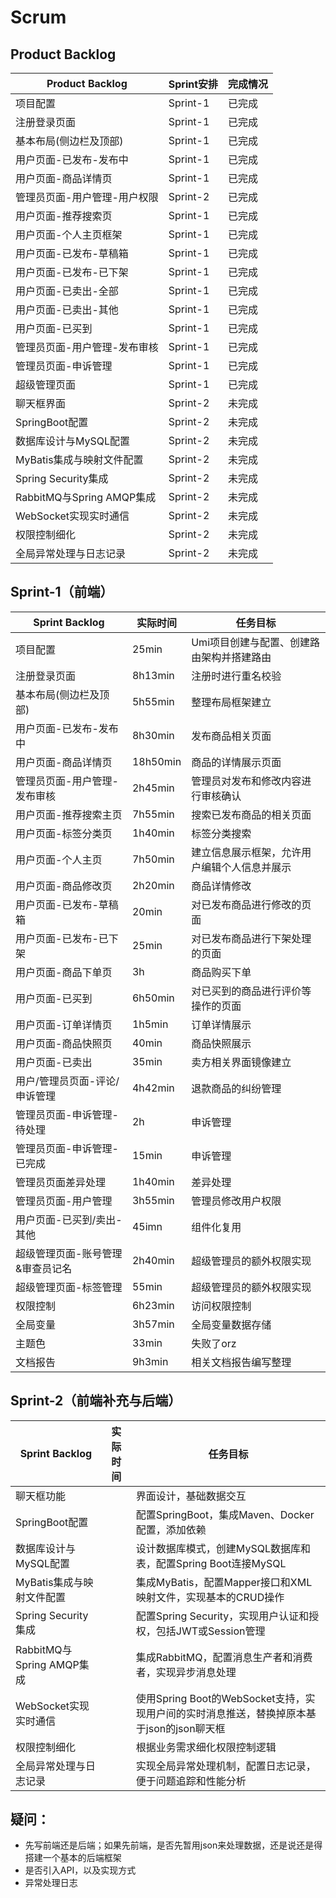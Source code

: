 # Scrum

## Product Backlog

| Product Backlog | Sprint安排 | 完成情况 |
|------|--------|--------|
| 项目配置 | Sprint-1 | 已完成 |
| 注册登录页面 | Sprint-1 | 已完成 |
| 基本布局(侧边栏及顶部) | Sprint-1 | 已完成 |
| 用户页面-已发布-发布中 | Sprint-1 | 已完成 |
| 用户页面-商品详情页 | Sprint-1 | 已完成 |
| 管理员页面-用户管理-用户权限 | Sprint-2 | 已完成 |
| 用户页面-推荐搜索页 | Sprint-1 | 已完成 |
| 用户页面-个人主页框架 | Sprint-1 | 已完成 |
| 用户页面-已发布-草稿箱 | Sprint-1 | 已完成 |
| 用户页面-已发布-已下架 | Sprint-1 | 已完成 |
| 用户页面-已卖出-全部 | Sprint-1 | 已完成 |
| 用户页面-已卖出-其他 | Sprint-1 | 已完成 |
| 用户页面-已买到 | Sprint-1 | 已完成 |
| 管理员页面-用户管理-发布审核 | Sprint-1 | 已完成 |
| 管理员页面-申诉管理 | Sprint-1 | 已完成 |
| 超级管理页面 | Sprint-1 | 已完成 |
| 聊天框界面 | Sprint-2 | 未完成 |
| SpringBoot配置 | Sprint-2 | 未完成 |
| 数据库设计与MySQL配置 | Sprint-2 | 未完成 |
| MyBatis集成与映射文件配置 | Sprint-2 | 未完成 |
| Spring Security集成 | Sprint-2 | 未完成 |
| RabbitMQ与Spring AMQP集成 | Sprint-2 | 未完成 |
| WebSocket实现实时通信 | Sprint-2 | 未完成 |
| 权限控制细化 | Sprint-2 | 未完成 |
| 全局异常处理与日志记录 | Sprint-2 | 未完成 |

## Sprint-1（前端）
| Sprint Backlog | 实际时间 | 任务目标 |
|------|----------|-----------------------------------------------------|
| 项目配置 | 25min | Umi项目创建与配置、创建路由架构并搭建路由 |
| 注册登录页面 | 8h13min | 注册时进行重名校验 |
| 基本布局(侧边栏及顶部) | 5h55min | 整理布局框架建立 |
| 用户页面-已发布-发布中 | 8h30min | 发布商品相关页面 |
| 用户页面-商品详情页 | 18h50min | 商品的详情展示页面 |
| 管理员页面-用户管理-发布审核 | 2h45min | 管理员对发布和修改内容进行审核确认 |
| 用户页面-推荐搜索主页 | 7h55min | 搜索已发布商品的相关页面 |
| 用户页面-标签分类页 | 1h40min | 标签分类搜索 |
| 用户页面-个人主页 | 7h50min | 建立信息展示框架，允许用户编辑个人信息并展示 |
| 用户页面-商品修改页 | 2h20min | 商品详情修改 |
| 用户页面-已发布-草稿箱 | 20min | 对已发布商品进行修改的页面 |
| 用户页面-已发布-已下架 | 25min | 对已发布商品进行下架处理的页面 |
| 用户页面-商品下单页 | 3h | 商品购买下单 |
| 用户页面-已买到 | 6h50min | 对已买到的商品进行评价等操作的页面 |
| 用户页面-订单详情页 | 1h5min | 订单详情展示 |
| 用户页面-商品快照页 | 40min | 商品快照展示 |
| 用户页面-已卖出 | 35min | 卖方相关界面镜像建立 |
| 用户/管理员页面-评论/申诉管理 | 4h42min | 退款商品的纠纷管理 |
| 管理员页面-申诉管理-待处理 | 2h | 申诉管理 |
| 管理员页面-申诉管理-已完成 | 15min | 申诉管理 |
| 管理员页面差异处理 | 1h40min | 差异处理 |
| 管理员页面-用户管理 | 3h55min | 管理员修改用户权限 |
| 用户页面-已买到/卖出-其他 | 45imn | 组件化复用 |
| 超级管理页面-账号管理&审查员记名 | 2h40min | 超级管理员的额外权限实现 |
| 超级管理页面-标签管理 | 55min | 超级管理员的额外权限实现 |
| 权限控制 | 6h23min | 访问权限控制 |
| 全局变量 | 3h57min | 全局变量数据存储 |
| 主题色 | 33min | 失败了orz |
| 文档报告 | 9h3min | 相关文档报告编写整理 |

## Sprint-2（前端补充与后端）
| Sprint Backlog | 实际时间 | 任务目标 |
|------|----------|-----------------------------------------------------|
| 聊天框功能 |  | 界面设计，基础数据交互 |
| SpringBoot配置 |  | 配置SpringBoot，集成Maven、Docker配置，添加依赖 |
| 数据库设计与MySQL配置 |  | 设计数据库模式，创建MySQL数据库和表，配置Spring Boot连接MySQL |
| MyBatis集成与映射文件配置 |  | 集成MyBatis，配置Mapper接口和XML映射文件，实现基本的CRUD操作 |
| Spring Security集成 |  | 配置Spring Security，实现用户认证和授权，包括JWT或Session管理 |
| RabbitMQ与Spring AMQP集成 |  | 集成RabbitMQ，配置消息生产者和消费者，实现异步消息处理 |
| WebSocket实现实时通信 |  | 使用Spring Boot的WebSocket支持，实现用户间的实时消息推送，替换掉原本基于json的json聊天框 |
| 权限控制细化 |  | 根据业务需求细化权限控制逻辑 |
| 全局异常处理与日志记录 |  | 实现全局异常处理机制，配置日志记录，便于问题追踪和性能分析 |

## 疑问：
* 先写前端还是后端；如果先前端，是否先暂用json来处理数据，还是说还是得搭建一个基本的后端框架
* 是否引入API，以及实现方式
* 异常处理日志